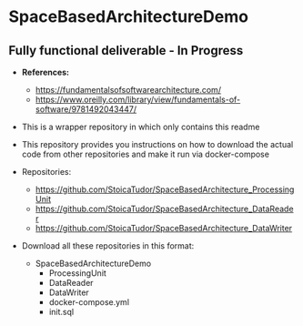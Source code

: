 # SpaceBasedArchitectureDemo

## **Fully functional deliverable - In Progress**

- **References:**
    - https://fundamentalsofsoftwarearchitecture.com/
    - https://www.oreilly.com/library/view/fundamentals-of-software/9781492043447/

- This is a wrapper repository in which only contains this readme
- This repository provides you instructions on how to download the actual code from other repositories and make it run via docker-compose
- Repositories:
  - https://github.com/StoicaTudor/SpaceBasedArchitecture_ProcessingUnit
  - https://github.com/StoicaTudor/SpaceBasedArchitecture_DataReader
  - https://github.com/StoicaTudor/SpaceBasedArchitecture_DataWriter
- Download all these repositories in this format:
  - SpaceBasedArchitectureDemo
    - ProcessingUnit
    - DataReader
    - DataWriter
    - docker-compose.yml
    - init.sql
